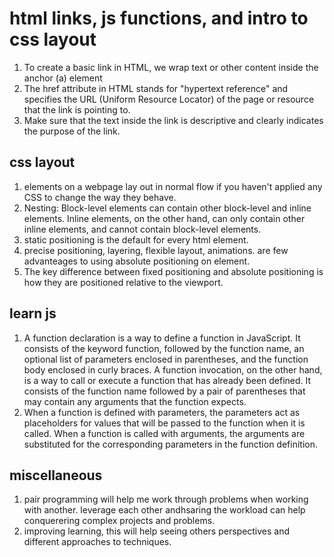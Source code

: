 # html links, js functions, and intro to css layout

1. To create a basic link in HTML, we wrap text or other content inside the anchor (a) element
2. The href attribute in HTML stands for "hypertext reference" and specifies the URL (Uniform Resource Locator) of the page or resource that the link is pointing to.
3. Make sure that the text inside the link is descriptive and clearly indicates the purpose of the link.

## css layout

1. elements on a webpage lay out in normal flow if you haven't applied any CSS to change the way they behave.
2. Nesting: Block-level elements can contain other block-level and inline elements. Inline elements, on the other hand, can only contain other inline elements, and cannot contain block-level elements.
3. static positioning is the default for every html element.
4. precise positioning, layering, flexible layout, animations. are few advanteages to using absolute positioning on element.
5. The key difference between fixed positioning and absolute positioning is how they are positioned relative to the viewport.

## learn js

1. A function declaration is a way to define a function in JavaScript. It consists of the keyword function, followed by the function name, an optional list of parameters enclosed in parentheses, and the function body enclosed in curly braces. A function invocation, on the other hand, is a way to call or execute a function that has already been defined. It consists of the function name followed by a pair of parentheses that may contain any arguments that the function expects.
2. When a function is defined with parameters, the parameters act as placeholders for values that will be passed to the function when it is called. When a function is called with arguments, the arguments are substituted for the corresponding parameters in the function definition.

## miscellaneous

1. pair programming will help me work through problems when working with another. leverage each other andhsaring the workload can help conquerering complex projects and problems.
2. improving learning, this will help seeing others perspectives and different approaches to techniques.
